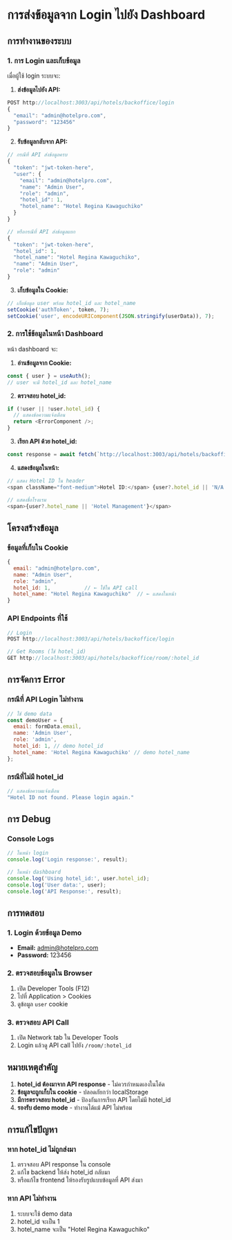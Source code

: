 # การส่งข้อมูลจาก Login ไปยัง Dashboard

## การทำงานของระบบ

### 1. การ Login และเก็บข้อมูล
เมื่อผู้ใช้ login ระบบจะ:

1. **ส่งข้อมูลไปยัง API:**
```javascript
POST http://localhost:3003/api/hotels/backoffice/login
{
  "email": "admin@hotelpro.com",
  "password": "123456"
}
```

2. **รับข้อมูลกลับจาก API:**
```javascript
// กรณีที่ API ส่งข้อมูลครบ
{
  "token": "jwt-token-here",
  "user": {
    "email": "admin@hotelpro.com",
    "name": "Admin User",
    "role": "admin",
    "hotel_id": 1,
    "hotel_name": "Hotel Regina Kawaguchiko"
  }
}

// หรือกรณีที่ API ส่งข้อมูลแยก
{
  "token": "jwt-token-here",
  "hotel_id": 1,
  "hotel_name": "Hotel Regina Kawaguchiko",
  "name": "Admin User",
  "role": "admin"
}
```

3. **เก็บข้อมูลใน Cookie:**
```javascript
// เก็บข้อมูล user พร้อม hotel_id และ hotel_name
setCookie('authToken', token, 7);
setCookie('user', encodeURIComponent(JSON.stringify(userData)), 7);
```

### 2. การใช้ข้อมูลในหน้า Dashboard
หน้า dashboard จะ:

1. **อ่านข้อมูลจาก Cookie:**
```javascript
const { user } = useAuth();
// user จะมี hotel_id และ hotel_name
```

2. **ตรวจสอบ hotel_id:**
```javascript
if (!user || !user.hotel_id) {
  // แสดงข้อความแจ้งเตือน
  return <ErrorComponent />;
}
```

3. **เรียก API ด้วย hotel_id:**
```javascript
const response = await fetch(`http://localhost:3003/api/hotels/backoffice/room/${user.hotel_id}`);
```

4. **แสดงข้อมูลในหน้า:**
```javascript
// แสดง Hotel ID ใน header
<span className="font-medium">Hotel ID:</span> {user?.hotel_id || 'N/A'}

// แสดงชื่อโรงแรม
<span>{user?.hotel_name || 'Hotel Management'}</span>
```

## โครงสร้างข้อมูล

### ข้อมูลที่เก็บใน Cookie
```javascript
{
  email: "admin@hotelpro.com",
  name: "Admin User",
  role: "admin",
  hotel_id: 1,           // ← ใช้ใน API call
  hotel_name: "Hotel Regina Kawaguchiko"  // ← แสดงในหน้า
}
```

### API Endpoints ที่ใช้
```javascript
// Login
POST http://localhost:3003/api/hotels/backoffice/login

// Get Rooms (ใช้ hotel_id)
GET http://localhost:3003/api/hotels/backoffice/room/:hotel_id
```

## การจัดการ Error

### กรณีที่ API Login ไม่ทำงาน
```javascript
// ใช้ demo data
const demoUser = {
  email: formData.email,
  name: 'Admin User',
  role: 'admin',
  hotel_id: 1, // demo hotel_id
  hotel_name: 'Hotel Regina Kawaguchiko' // demo hotel_name
};
```

### กรณีที่ไม่มี hotel_id
```javascript
// แสดงข้อความแจ้งเตือน
"Hotel ID not found. Please login again."
```

## การ Debug

### Console Logs
```javascript
// ในหน้า login
console.log('Login response:', result);

// ในหน้า dashboard
console.log('Using hotel_id:', user.hotel_id);
console.log('User data:', user);
console.log('API Response:', result);
```

## การทดสอบ

### 1. Login ด้วยข้อมูล Demo
- **Email:** admin@hotelpro.com
- **Password:** 123456

### 2. ตรวจสอบข้อมูลใน Browser
1. เปิด Developer Tools (F12)
2. ไปที่ Application > Cookies
3. ดูข้อมูล `user` cookie

### 3. ตรวจสอบ API Call
1. เปิด Network tab ใน Developer Tools
2. Login แล้วดู API call ไปยัง `/room/:hotel_id`

## หมายเหตุสำคัญ

1. **hotel_id ต้องมาจาก API response** - ไม่ควรกำหนดเองในโค้ด
2. **ข้อมูลจะถูกเก็บใน cookie** - ปลอดภัยกว่า localStorage
3. **มีการตรวจสอบ hotel_id** - ป้องกันการเรียก API โดยไม่มี hotel_id
4. **รองรับ demo mode** - ทำงานได้แม้ API ไม่พร้อม

## การแก้ไขปัญหา

### หาก hotel_id ไม่ถูกส่งมา
1. ตรวจสอบ API response ใน console
2. แก้ไข backend ให้ส่ง hotel_id กลับมา
3. หรือแก้ไข frontend ให้รองรับรูปแบบข้อมูลที่ API ส่งมา

### หาก API ไม่ทำงาน
1. ระบบจะใช้ demo data
2. hotel_id จะเป็น 1
3. hotel_name จะเป็น "Hotel Regina Kawaguchiko" 